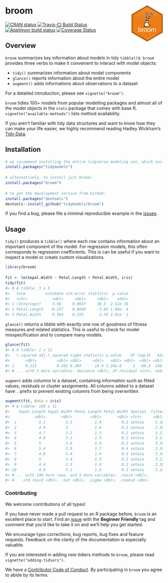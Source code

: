
<!-- README.md is generated from README.Rmd. Please edit that file -->

# broom <img src="man/figures/logo.png" align="right" width="100" />

[![CRAN
status](https://www.r-pkg.org/badges/version/broom)](https://cran.r-project.org/package=broom)
[![Travis-CI Build
Status](https://travis-ci.org/tidymodels/broom.svg?branch=master)](https://travis-ci.org/tidymodels/broom)
[![AppVeyor build
status](https://ci.appveyor.com/api/projects/status/github/tidymodels/broom?branch=master&svg=true)](https://ci.appveyor.com/project/tidymodels/broom)
[![Coverage
Status](https://img.shields.io/codecov/c/github/tidymodels/broom/master.svg)](https://codecov.io/github/tidymodels/broom?branch=master)

## Overview

`broom` summarizes key information about models in tidy `tibble()`s.
`broom` provides three verbs to make it convenient to interact with
model objects:

  - `tidy()` summarizes information about model components
  - `glance()` reports information about the entire model
  - `augment()` adds informations about observations to a dataset

For a detailed introduction, please see `vignette("broom")`.

`broom` tidies 100+ models from popular modelling packages and almost
all of the model objects in the `stats` package that comes with base R.
`vignette("available-methods")` lists method availability.

If you aren’t familiar with tidy data structures and want to know how
they can make your life easier, we highly recommend reading Hadley
Wickham’s [Tidy Data](http://www.jstatsoft.org/v59/i10).

## Installation

``` r
# we recommend installing the entire tidyverse modeling set, which includes broom:
install.packages("tidymodels")

# alternatively, to install just broom:
install.packages("broom")

# to get the development version from GitHub:
install.packages("devtools")
devtools::install_github("tidymodels/broom")
```

If you find a bug, please file a minimal reproducible example in the
[issues](https://github.com/tidymodels/broom/issues).

## Usage

`tidy()` produces a `tibble()` where each row contains information about
an important component of the model. For regression models, this often
corresponds to regression coefficients. This is can be useful if you
want to inspect a model or create custom visualizations.

``` r
library(broom)

fit <- lm(Sepal.Width ~ Petal.Length + Petal.Width, iris)
tidy(fit)
#> # A tibble: 3 x 5
#>   term         estimate std.error statistic  p.value
#>   <chr>           <dbl>     <dbl>     <dbl>    <dbl>
#> 1 (Intercept)     3.59     0.0937     38.3  2.51e-78
#> 2 Petal.Length   -0.257    0.0669     -3.84 1.80e- 4
#> 3 Petal.Width     0.364    0.155       2.35 2.01e- 2
```

`glance()` returns a tibble with exactly one row of goodness of fitness
measures and related statistics. This is useful to check for model
misspecification and to compare many models.

``` r
glance(fit)
#> # A tibble: 1 x 12
#>   r.squared adj.r.squared sigma statistic p.value    df logLik   AIC   BIC
#>       <dbl>         <dbl> <dbl>     <dbl>   <dbl> <dbl>  <dbl> <dbl> <dbl>
#> 1     0.213         0.202 0.389      19.9 2.24e-8     2  -69.8  148.  160.
#> # ... with 3 more variables: deviance <dbl>, df.residual <int>, nobs <int>
```

`augment` adds columns to a dataset, containing information such as
fitted values, residuals or cluster assignments. All columns added to a
dataset have `.` prefix to prevent existing columns from being
overwritten.

``` r
augment(fit, data = iris)
#> # A tibble: 150 x 11
#>    Sepal.Length Sepal.Width Petal.Length Petal.Width Species .fitted
#>           <dbl>       <dbl>        <dbl>       <dbl> <fct>     <dbl>
#>  1          5.1         3.5          1.4         0.2 setosa     3.30
#>  2          4.9         3            1.4         0.2 setosa     3.30
#>  3          4.7         3.2          1.3         0.2 setosa     3.33
#>  4          4.6         3.1          1.5         0.2 setosa     3.27
#>  5          5           3.6          1.4         0.2 setosa     3.30
#>  6          5.4         3.9          1.7         0.4 setosa     3.30
#>  7          4.6         3.4          1.4         0.3 setosa     3.34
#>  8          5           3.4          1.5         0.2 setosa     3.27
#>  9          4.4         2.9          1.4         0.2 setosa     3.30
#> 10          4.9         3.1          1.5         0.1 setosa     3.24
#> # ... with 140 more rows, and 5 more variables: .resid <dbl>,
#> #   .std.resid <dbl>, .hat <dbl>, .sigma <dbl>, .cooksd <dbl>
```

### Contributing

We welcome contributions of all types\!

If you have never made a pull request to an R package before, `broom` is
an excellent place to start. Find an
[issue](https://github.com/tidymodels/broom/issues/) with the **Beginner
Friendly** tag and comment that you’d like to take it on and we’ll help
you get started.

We encourage typo corrections, bug reports, bug fixes and feature
requests. Feedback on the clarity of the documentation is especially
valuable.

If you are interested in adding new tidiers methods to `broom`, please
read `vignette("adding-tidiers")`.

We have a [Contributor Code of Conduct](CODE_OF_CONDUCT.md). By
participating in `broom` you agree to abide by its terms.
